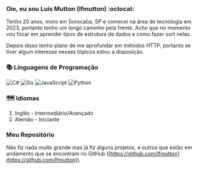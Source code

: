 
### Oie, eu sou Luís Mutton (lfmutton) :octocat:

Tenho 20 anos, moro em Sorocaba, SP e comecei na área de tecnologia em 2023, portanto tenho um longo caminho pela frente. Acho que no momento vou focar em aprender tipos de estrutura de dados e como fazer sort nelas.

Depois disso tenho plano de me aprofundar em métodos HTTP, portanto se tiver algum interesse nesses tópicos estou a disposição.

### :books: Linguagens de Programação 
![C#](https://img.shields.io/badge/C%23-0D1117?style=for-the-badge&logo=c-sharp&logoColor=823085) ![Go](https://img.shields.io/badge/Go-d5f2f2?style=for-the-badge&logo=go&logoColor=00ADD8)  ![JavaScript](https://img.shields.io/badge/NOde-blue?style=for-the-badge&logo=javascript&logoColor=F7DF1E) ![Python](https://img.shields.io/badge/Python-0a63a3?style=for-the-badge&logo=python&logoColor=f9ff80)

### 🗺️ Idiomas

1. Inglês - Intermediário/Avançado
2. Alemão - Iniciante

### Meu Repositório

Não fiz nada muito grande mas já fiz alguns projetos, e outros que estão em andamento que se encontram no GitHub ([https://github.com/lfmutton](https://github.com/lfmutton)).
